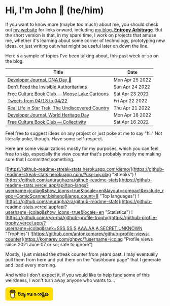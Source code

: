 # Hi, I'm John 👋 (he/him)

If you want to know more (maybe *too* much) about me, you should check out [my website](https://john.colagioia.net/) for links onward, including [my blog, **Entropy Arbitrage**](https://john.colagioia.net/blog).  But the short version is that, in my spare time, I work on projects that amuse me, whether it's learning about some corner of technology, prototyping new ideas, or just writing out what might be useful later on down the line.

Here's a sample of topics I've been talking about, this past week or so on the blog.

|Title|Date|
|-----|-------|
|[Developer Journal, DNA Day 🧬](https://john.colagioia.net/blog/2022/04/25/dna.html)|Mon Apr 25 2022|
|[Don’t Feed the Invisible Authoritarians](https://john.colagioia.net/blog/2022/04/24/invisible.html)|Sun Apr 24 2022|
|[Free Culture Book Club — Moose Lake Cartoons](https://john.colagioia.net/blog/2022/04/23/moose.html)|Sat Apr 23 2022|
|[Tweets from 04/18 to 04/22](https://john.colagioia.net/blog/2022/04/22/week.html)|Fri Apr 22 2022|
|[Real Life in Star Trek, The Undiscovered Country](https://john.colagioia.net/blog/2022/04/21/tuc.html)|Thu Apr 21 2022|
|[Developer Journal, World Heritage Day](https://john.colagioia.net/blog/2022/04/18/monuments.html)|Mon Apr 18 2022|
|[Free Culture Book Club — Collectivity](https://john.colagioia.net/blog/2022/04/16/collectivity.html)|Sat Apr 16 2022|

Feel free to suggest ideas on any project or just poke at me to say "hi." Not literally poke, though. Have some self-respect.

Here are some visualizations mostly for my purposes, which you can feel free to skip, especially the view counter that's probably mostly me making sure that I committed something.

![https://github-readme-streak-stats.herokuapp.com/demo/](https://github-readme-streak-stats.herokuapp.com/?user=jcolag "Streaks")
![https://github.com/anuraghazra/github-readme-stats](https://github-readme-stats.vercel.app/api/top-langs?username=jcolag&show_icons=true&locale=en&layout=compact&exclude_repo=ComicScanner,bisheng&langs_count=8 "Top languages")
![https://github.com/anuraghazra/github-readme-stats](https://github-readme-stats.vercel.app/api?username=jcolag&show_icons=true&locale=en "Statistics")
![https://github.com/ryo-ma/github-profile-trophy](https://github-profile-trophy.vercel.app/?username=jcolag&rank=SSS,SS,S,AAA,AA,A,SECRET,UNKNOWN "Trophies")
![https://github.com/antonkomarev/github-profile-views-counter](https://komarev.com/ghpvc/?username=jcolag "Profile views since 2021 June 07 or so; safe to ignore")

Mostly, I just missed the streak counter from years past.  I may eventually pull them from here and put them on the "dashboard page" that I generate and load every morning.

And while I don't expect it, if you would like to help fund some of this weirdness, I won't turn away anyone who wants to...

[<img src="images/default-yellow.png" alt="Buy Me a Coffee" width="150px"/>](https://www.buymeacoffee.com/jcolag)
